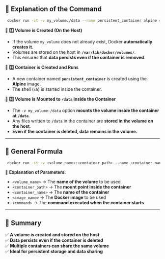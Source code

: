 ## **📌 Explanation of the Command**  
```sh
 docker run -it -v my_volume:/data --name persistent_container alpine sh
```

🔹 **1️⃣ Volume is Created (On the Host)**  
- If the volume `my_volume` does not already exist, Docker **automatically creates it**.  
- Volumes are stored on the host in **`/var/lib/docker/volumes/`**.  
- This ensures that **data persists even if the container is removed**.  

🔹 **2️⃣ Container is Created and Runs**  
- A new container named **`persistent_container`** is created using the **Alpine** image.  
- The shell (`sh`) is started inside the container.  

🔹 **3️⃣ Volume is Mounted to `/data` Inside the Container**  
- The `-v my_volume:/data` option **mounts the volume inside the container at `/data`**.  
- Any files written to `/data` in the container are **stored in the volume on the host**.  
- **Even if the container is deleted, data remains in the volume.**  

---

## **📌 General Formula**  
```sh
 docker run -it -v <volume_name>:<container_path> --name <container_name> <image_name> <command>
```
📌 **Explanation of Parameters:**  
- `<volume_name>` → The **name of the volume** to be used  
- `<container_path>` → The **mount point inside the container**  
- `<container_name>` → The **name of the container**  
- `<image_name>` → The **Docker image** to be used  
- `<command>` → The **command executed when the container starts**  

---

## **🚀 Summary**  
✅ **A volume is created and stored on the host**  
✅ **Data persists even if the container is deleted**  
✅ **Multiple containers can share the same volume**  
✅ **Ideal for persistent storage and data sharing**  

